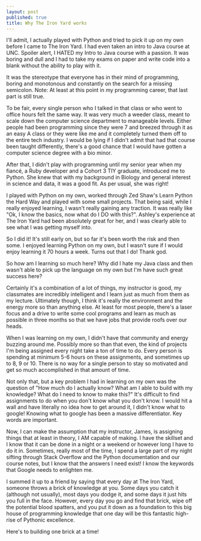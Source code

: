 ```yaml
---
layout: post
published: true
title: Why The Iron Yard works
---
```

I'll admit, I actually played with Python and tried to pick it up on my own before
I came to The Iron Yard. I had even taken an intro to Java course at UNC. Spoiler
alert, I HATED my Intro to Java course with a passion. It was boring and dull and I had to take my exams on paper and write code into a blank without the ability to play with it.

It was the stereotype that everyone has in their mind of programming, boring and monotonous and constantly on the search for a missing semicolon. Note: At least at this point in my programming career, that last part is still true.

To be fair, every single person who I talked in that class or who went to office
hours felt the same way. It was very much a weeder class, meant to scale down the
computer science department to manageable levels. Either people had been programming
since they were 7 and breezed through it as an easy A class or they were like me and it completely turned them off to the entire tech industry. I would be lying if I didn't admit that had that course been taught differently, there's a good chance that I would have gotten a computer science degree with a bio minor.

After that, I didn't play with programming until my senior year when my fiancé, a
Ruby developer and a Cohort 3 TIY graduate, introduced me to Python. She knew that
with my background in Biology and general interest in science and data, it was a
good fit. As per usual, she was right!

I played with Python on my own, worked through Zed Shaw's Learn Python the Hard
Way and played with some small projects. That being said, while I really enjoyed
learning, I wasn't really gaining any traction. It was really like "Ok, I know
the basics, now what do I DO with this?". Ashley's experience at The Iron Yard
had been absolutely great for her, and I was clearly able to see what I was getting
myself into.

So I did it! It's still early on, but so far it's been worth the risk and then some.
I enjoyed learning Python on my own, but I wasn't sure if I would enjoy learning it 70 hours a week. Turns out that I do! Thank god.

So how am I learning so much here? Why did I hate my Java class and then wasn't able to pick up the language on my own but I'm have such great success here?

Certainly it's a combination of a lot of things, my instructor is good, my classmates are incredibly intelligent and I learn just as much from them as my lecture.
Ultimately though, I think it's really the environment and the energy more so than
anything else. At least for most people, there's a laser focus and a drive to write
some cool programs and learn as much as possible in three months so that we have
jobs that provide roofs over our heads.

When I was learning on my own, I didn't have that community and energy buzzing
around me. Possibly more so than that even, the kind of projects I'm being assigned
every night take a ton of time to do. Every person is spending at minimum 5-6 hours
on these assignments, and sometimes up to 8, 9 or 10. There is no way for a single
person to stay so motivated and get so much accomplished in that amount of time.

Not only that, but a key problem I had in learning on my own was the question of
"How much do I actually know? What am I able to build with my knowledge? What do
I need to know to make this?" It's difficult to find assignments to do when you
don't know what you don't know. I would hit a wall and have literally no idea
how to get around it, I didn't know what to google! Knowing what to google has been a massive differentiator. Key words are important.

Now, I can make the assumption that my instructor, James, is assigning things that
at least in theory, I AM capable of making. I have the skillset and I know that it
can be done in a night or a weekend or however long I have to do it in. Sometimes,
really most of the time, I spend a large part of my night sifting through Stack
Overflow and the Python documentation and our course notes, but I know that the answers I need exist! I know the keywords that Google needs to enlighten me.

I summed it up to a friend by saying that every day at The Iron Yard, someone
throws a brick of knowledge at you. Some days you catch it (although not usually),
most days you dodge it, and some days it just hits you full in the face. However,
every day you go and find that brick, wipe off the potential blood spatters, and
you put it down as a foundation to this big house of programming knowledge that
one day will be this fantastic high-rise of Pythonic excellence.

Here's to building one brick at a time!
